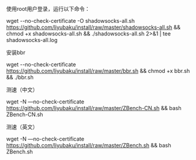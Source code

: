 使用root用户登录，运行以下命令：

wget --no-check-certificate -O shadowsocks-all.sh https://github.com/liyubaku/install/raw/master/shadowsocks-all.sh && chmod +x shadowsocks-all.sh && ./shadowsocks-all.sh 2>&1 | tee shadowsocks-all.log


安装bbr

wget --no-check-certificate https://github.com/liyubaku/install/raw/master/bbr.sh && chmod +x bbr.sh && ./bbr.sh

测速（中文）

wget -N —no-check-certificate https://github.com/liyubaku/install/raw/master/ZBench-CN.sh && bash ZBench-CN.sh

测速（英文）

wget -N —no-check-certificate https://github.com/liyubaku/install/raw/master/ZBench.sh && bash ZBench.sh
